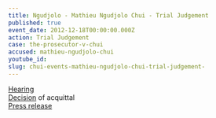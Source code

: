 ```yaml
---
title: Ngudjolo - Mathieu Ngudjolo Chui - Trial Judgement
published: true
event_date: 2012-12-18T00:00:00.000Z
action: Trial Judgement
case: the-prosecutor-v-chui
accused: mathieu-ngudjolo-chui
youtube_id:
slug: chui-events-mathieu-ngudjolo-chui-trial-judgement-
---
```



[Hearing](https://youtu.be/M5E23uRs-9M)
<br>[Decision](http://www.icc-cpi.int/iccdocs/doc/doc1579080.pdf) of acquittal
<br>[Press release](https://www.icc-cpi.int/pages/item.aspx?name=PR865)